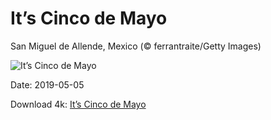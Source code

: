 # It’s Cinco de Mayo

San Miguel de Allende, Mexico (© ferrantraite/Getty Images)

![It’s Cinco de Mayo](https://bing.com/th?id=OHR.AmericanCulturalCapital_EN-US5366508467_UHD.jpg&rf=LaDigue_UHD.jpg&pid=hp&w=1024&h=576)

Date: 2019-05-05

Download 4k: [It’s Cinco de Mayo](https://bing.com/th?id=OHR.AmericanCulturalCapital_EN-US5366508467_UHD.jpg&rf=LaDigue_UHD.jpg&pid=hp&w=3840&h=2160)

